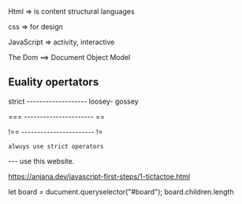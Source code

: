 
Html => is content structural languages

css => for design 

JavaScript =>  activity, interactive 

The Dom ==> Document Object Model 



## Euality opertators

strict ------------------- loosey- gossey

===  ---------------------- ==

!==  -----------------------  !=   

    alwuys use strict operators




--- use this website. 

 https://anjana.dev/javascript-first-steps/1-tictactoe.html    

let board = ducument.queryselector("#board");
board.children.length

















